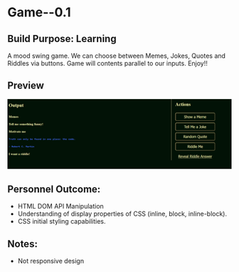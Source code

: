 # Game--0.1

## Build Purpose: Learning
A mood swing game. We can choose between Memes, Jokes,  Quotes and Riddles via buttons. 
Game will contents parallel to our inputs. 
Enjoy!! 

## Preview
![Preview Image of game](img/preview.png)

## Personnel Outcome:
* HTML DOM API Manipulation
* Understanding of display properties of CSS (inline, block, inline-block).
* CSS initial styling capabilities.

## Notes:
* Not responsive design